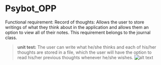 # Psybot_OPP
Functional requirement: Record of thoughts: Allows the user to store writings of what they think about in the application and allows them an option to view all of their notes. This requirement belongs to the journal class. 
> **unit test:** The user can write what he/she thinks and each of his/her thoughts are stored in a file, which the user will have the option to read his/her previous thoughts whenever he/she wishes. 
![alt text](https://github.com/lunajulio/Psybot_OPP/blob/9b783bf61110063e3781af72cd22216b16a94c51/UML.jpg)

